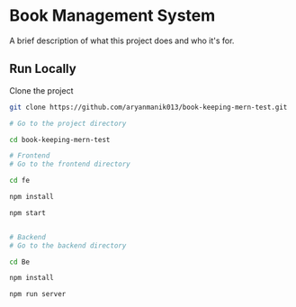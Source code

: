 # Book Management System

A brief description of what this project does and who it's for.

## Run Locally

Clone the project

```bash
git clone https://github.com/aryanmanik013/book-keeping-mern-test.git

# Go to the project directory

cd book-keeping-mern-test

# Frontend
# Go to the frontend directory

cd fe

npm install

npm start


# Backend
# Go to the backend directory

cd Be

npm install

npm run server
```
